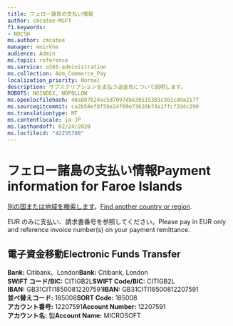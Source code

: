 ```yaml
---
title: フェロー諸島の支払い情報
author: cmcatee-MSFT
f1.keywords:
- NOCSH
ms.author: cmcatee
manager: mnirkhe
audience: Admin
ms.topic: reference
ms.service: o365-administration
ms.collection: Adm_Commerce_Pay
localization_priority: Normal
description: サブスクリプションを支払う送金先について説明します。
ROBOTS: NOINDEX, NOFOLLOW
ms.openlocfilehash: 40a807b24ac5d7097db630515303c381cdda217f
ms.sourcegitcommit: ca2b58ef8f5be24f09e73620b74a1ffcf2d4c290
ms.translationtype: MT
ms.contentlocale: ja-JP
ms.lasthandoff: 02/24/2020
ms.locfileid: "42255708"
---
```

# <a name="payment-information-for-faroe-islands"></a><span data-ttu-id="d700f-103">フェロー諸島の支払い情報</span><span class="sxs-lookup"><span data-stu-id="d700f-103">Payment information for Faroe Islands</span></span>

<span data-ttu-id="d700f-104">[別の国または地域を検索します](../billing-and-payments/pay-for-your-subscription.md)。</span><span class="sxs-lookup"><span data-stu-id="d700f-104">[Find another country or region](../billing-and-payments/pay-for-your-subscription.md).</span></span>

<span data-ttu-id="d700f-105">EUR のみに支払い、請求書番号を参照してください。</span><span class="sxs-lookup"><span data-stu-id="d700f-105">Please pay in EUR only and reference invoice number(s) on your payment remittance.</span></span>

## <a name="electronic-funds-transfer"></a><span data-ttu-id="d700f-106">電子資金移動</span><span class="sxs-lookup"><span data-stu-id="d700f-106">Electronic Funds Transfer</span></span>

<span data-ttu-id="d700f-107">**Bank:** Citibank、London</span><span class="sxs-lookup"><span data-stu-id="d700f-107">**Bank:** Citibank, London</span></span>  
<span data-ttu-id="d700f-108">**SWIFT コード/BIC:** CITIGB2L</span><span class="sxs-lookup"><span data-stu-id="d700f-108">**SWIFT Code/BIC:** CITIGB2L</span></span>  
<span data-ttu-id="d700f-109">**IBAN:** GB31CITI18500812207591</span><span class="sxs-lookup"><span data-stu-id="d700f-109">**IBAN:** GB31CITI18500812207591</span></span>  
<span data-ttu-id="d700f-110">**並べ替えコード:** 185008</span><span class="sxs-lookup"><span data-stu-id="d700f-110">**SORT Code:** 185008</span></span>  
<span data-ttu-id="d700f-111">**アカウント番号:** 12207591</span><span class="sxs-lookup"><span data-stu-id="d700f-111">**Account Number:** 12207591</span></span>  
<span data-ttu-id="d700f-112">**アカウント名:** 製</span><span class="sxs-lookup"><span data-stu-id="d700f-112">**Account Name:** MICROSOFT</span></span>  